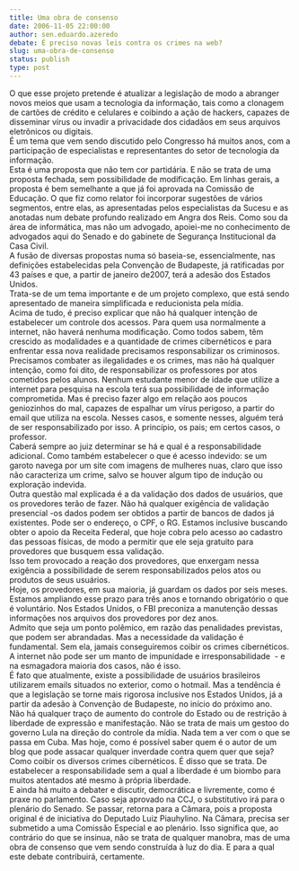 ```yaml
---
title: Uma obra de consenso
date: 2006-11-05 22:00:00
author: sen.eduardo.azeredo
debate: É preciso novas leis contra os crimes na web? 
slug: uma-obra-de-consenso
status: publish 
type: post
---
```


O que esse projeto pretende é atualizar a legislação de modo a abranger novos meios que usam a tecnologia da informação, tais como a clonagem de cartões de crédito e celulares e coibindo a ação de hackers, capazes de disseminar vírus ou invadir a privacidade dos cidadãos em seus arquivos eletrônicos ou digitais.   
É um tema que vem sendo discutido pelo Congresso há muitos anos, com a participação de especialistas e representantes do setor de tecnologia da informação.   
Esta é uma proposta que não tem cor partidária. E não se trata de uma proposta fechada, sem possibilidade de modificação. Em linhas gerais, a proposta é bem semelhante a que já foi aprovada na Comissão de Educação. O que fiz como relator foi incorporar sugestões de vários segmentos, entre elas, as apresentadas pelos especialistas da Sucesu e as anotadas num debate profundo realizado em Angra dos Reis. Como sou da área de informática, mas não um advogado, apoiei-me no conhecimento de advogados aqui do Senado e do gabinete de Segurança Institucional da Casa Civil.   
A fusão de diversas propostas numa só baseia-se, essencialmente, nas definições estabelecidas pela Convenção de Budapeste, já ratificadas por 43 países e que, a partir de janeiro de2007, terá a adesão dos Estados Unidos.   
Trata-se de um tema importante e de um projeto complexo, que está sendo apresentado de maneira simplificada e reducionista pela mídia.   
Acima de tudo, é preciso explicar que não há qualquer intenção de estabelecer um controle dos acessos. Para quem usa normalmente a internet, não haverá nenhuma modificação. Como todos sabem, têm crescido as modalidades e a quantidade de crimes cibernéticos e para enfrentar essa nova realidade precisamos responsabilizar os criminosos.    
Precisamos combater as ilegalidades e os crimes, mas não há qualquer intenção, como foi dito, de responsabilizar os professores por atos cometidos pelos alunos. Nenhum estudante menor de idade que utilize a internet para pesquisa na escola terá sua possibilidade de informação comprometida. Mas é preciso fazer algo em relação aos poucos geniozinhos do mal, capazes de espalhar um vírus perigoso, a partir do email que utiliza na escola. Nesses casos, e somente nesses, alguém terá de ser responsabilizado por isso. A princípio, os pais; em certos casos, o professor.   
Caberá sempre ao juiz determinar se há e qual é a responsabilidade adicional. Como também estabelecer o que é acesso indevido: se um garoto navega por um site com imagens de mulheres nuas, claro que isso não caracteriza um crime, salvo se houver algum tipo de indução ou exploração indevida.   
Outra questão mal explicada é a da validação dos dados de usuários, que os provedores terão de fazer. Não há qualquer exigência de validação presencial -os dados podem ser obtidos a partir de bancos de dados já existentes. Pode ser o endereço, o CPF, o RG. Estamos inclusive buscando obter o apoio da Receita Federal, que hoje cobra pelo acesso ao cadastro das pessoas físicas, de modo a permitir que ele seja gratuito para provedores que busquem essa validação.   
Isso tem provocado a reação dos provedores, que enxergam nessa exigência a possibilidade de serem responsabilizados pelos atos ou produtos de seus usuários.   
Hoje, os provedores, em sua maioria, já guardam os dados por seis meses. Estamos ampliando esse prazo para três anos e tornando obrigatório o que é voluntário. Nos Estados Unidos, o FBI preconiza a manutenção dessas informações nos arquivos dos provedores por dez anos.   
Admito que seja um ponto polêmico, em razão das penalidades previstas, que podem ser abrandadas. Mas a necessidade da validação é fundamental. Sem ela, jamais conseguiremos coibir os crimes cibernéticos. A internet não pode ser um manto de impunidade e irresponsabilidade  - e na esmagadora maioria dos casos, não é isso.   
É fato que atualmente, existe a possibilidade de usuários brasileiros utilizarem emails situados no exterior, como o hotmail. Mas a tendência é que a legislação se torne mais rigorosa inclusive nos Estados Unidos, já a partir da adesão à Convenção de Budapeste, no início do próximo ano.   
Não há qualquer traço de aumento do controle do Estado ou de restrição à liberdade de expressão e manifestação. Não se trata de mais um gestoo do governo Lula na direção do controle da mídia. Nada tem a ver com o que se passa em Cuba. Mas hoje, como é possível saber quem é o autor de um blog que pode assacar qualquer inverdade contra quem quer que seja? Como coibir os diversos crimes cibernéticos. É disso que se trata. De estabelecer a responsabilidade sem a qual a liberdade é um biombo para muitos atentados até mesmo à própria liberdade.   
E ainda há muito a debater e discutir, democrática e livremente, como é praxe no parlamento. Caso seja aprovado na CCJ, o substitutivo irá para o plenário do Senado. Se passar, retorna para a Câmara, pois a proposta original é de iniciativa do Deputado Luiz Piauhylino. Na Câmara, precisa ser submetido a uma Comissão Especial e ao plenário. Isso significa que, ao contrário do que se insinua, não se trata de qualquer manobra, mas de uma obra de consenso que vem sendo construída à luz do dia. E para a qual este debate contribuirá, certamente.  


 


